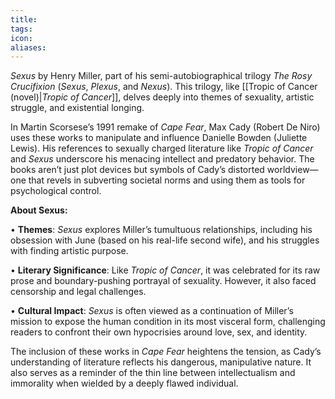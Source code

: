 ```yaml
---
title: 
tags: 
icon: 
aliases: 
---
```

_Sexus_ by Henry Miller, part of his semi-autobiographical trilogy _The Rosy Crucifixion_ (_Sexus_, _Plexus_, and _Nexus_). This trilogy, like [[Tropic of Cancer (novel)|_Tropic of Cancer_]], delves deeply into themes of sexuality, artistic struggle, and existential longing.

  

In Martin Scorsese’s 1991 remake of _Cape Fear_, Max Cady (Robert De Niro) uses these works to manipulate and influence Danielle Bowden (Juliette Lewis). His references to sexually charged literature like _Tropic of Cancer_ and _Sexus_ underscore his menacing intellect and predatory behavior. The books aren’t just plot devices but symbols of Cady’s distorted worldview—one that revels in subverting societal norms and using them as tools for psychological control.

  

**About Sexus:**

• **Themes**: _Sexus_ explores Miller’s tumultuous relationships, including his obsession with June (based on his real-life second wife), and his struggles with finding artistic purpose.

• **Literary Significance**: Like _Tropic of Cancer_, it was celebrated for its raw prose and boundary-pushing portrayal of sexuality. However, it also faced censorship and legal challenges.

• **Cultural Impact**: _Sexus_ is often viewed as a continuation of Miller’s mission to expose the human condition in its most visceral form, challenging readers to confront their own hypocrisies around love, sex, and identity.

  

The inclusion of these works in _Cape Fear_ heightens the tension, as Cady’s understanding of literature reflects his dangerous, manipulative nature. It also serves as a reminder of the thin line between intellectualism and immorality when wielded by a deeply flawed individual.